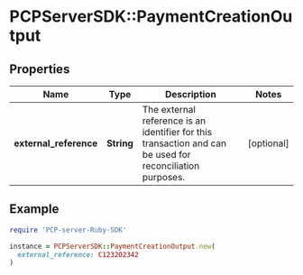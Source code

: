 # PCPServerSDK::PaymentCreationOutput

## Properties

| Name | Type | Description | Notes |
| ---- | ---- | ----------- | ----- |
| **external_reference** | **String** | The external reference is an identifier for this transaction and can be used for reconciliation purposes. | [optional] |

## Example

```ruby
require 'PCP-server-Ruby-SDK'

instance = PCPServerSDK::PaymentCreationOutput.new(
  external_reference: C1232O2342
)
```

